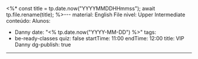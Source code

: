 <%*
const title = tp.date.now("YYYYMMDDHHmmss");
await tp.file.rename(title);
%>---
material: English File
nivel: Upper Intermediate
conteúdo: 
Alunos:
  - Danny
date: "<% tp.date.now("YYYY-MM-DD") %>"
tags:
  - be-ready-classes
quiz: false
startTime: 11:00
endTime: 12:00
title: VIP Danny
dg-publish: true
---
